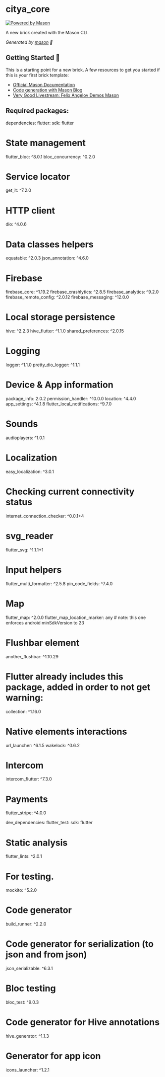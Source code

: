 # citya_core

[![Powered by Mason](https://img.shields.io/endpoint?url=https%3A%2F%2Ftinyurl.com%2Fmason-badge)](https://github.com/felangel/mason)

A new brick created with the Mason CLI.

_Generated by [mason][1] 🧱_

## Getting Started 🚀

This is a starting point for a new brick.
A few resources to get you started if this is your first brick template:

- [Official Mason Documentation][2]
- [Code generation with Mason Blog][3]
- [Very Good Livestream: Felix Angelov Demos Mason][4]

[1]: https://github.com/felangel/mason
[2]: https://github.com/felangel/mason/tree/master/packages/mason_cli#readme
[3]: https://verygood.ventures/blog/code-generation-with-mason
[4]: https://youtu.be/G4PTjA6tpTU

## Required packages:

dependencies:
  flutter:
    sdk: flutter

  # State management
  flutter_bloc: ^8.0.1
  bloc_concurrency: ^0.2.0
  # Service locator
  get_it: ^7.2.0
  # HTTP client
  dio: ^4.0.6
  # Data classes helpers
  equatable: ^2.0.3
  json_annotation: ^4.6.0
  # Firebase
  firebase_core: ^1.19.2
  firebase_crashlytics: ^2.8.5
  firebase_analytics: ^9.2.0
  firebase_remote_config: ^2.0.12
  firebase_messaging: ^12.0.0
  # Local storage persistence
  hive: ^2.2.3
  hive_flutter: ^1.1.0
  shared_preferences: ^2.0.15
  # Logging
  logger: ^1.1.0
  pretty_dio_logger: ^1.1.1
  # Device & App information
  package_info: 2.0.2
  permission_handler: ^10.0.0
  location: ^4.4.0
  app_settings: ^4.1.8
  flutter_local_notifications: ^9.7.0
  # Sounds
  audioplayers: ^1.0.1
  # Localization
  easy_localization: ^3.0.1
  # Checking current connectivity status
  internet_connection_checker: ^0.0.1+4
  # svg_reader
  flutter_svg: ^1.1.1+1
  # Input helpers
  flutter_multi_formatter: ^2.5.8
  pin_code_fields: ^7.4.0
  # Map
  flutter_map: ^2.0.0
  flutter_map_location_marker: any # note: this one enforces android minSdkVersion to 23
  # Flushbar element
  another_flushbar: ^1.10.29
  # Flutter already includes this package, added in order to not get warning:
  collection: ^1.16.0
  # Native elements interactions
  url_launcher: ^6.1.5
  wakelock: ^0.6.2
  # Intercom
  intercom_flutter: ^7.3.0
  # Payments
  flutter_stripe: ^4.0.0

dev_dependencies:
  flutter_test:
    sdk: flutter

  # Static analysis
  flutter_lints: ^2.0.1
  # For testing.
  mockito: ^5.2.0
  # Code generator
  build_runner: ^2.2.0
  # Code generator for serialization (to json and from json)
  json_serializable: ^6.3.1
  # Bloc testing
  bloc_test: ^9.0.3
  # Code generator for Hive annotations
  hive_generator: ^1.1.3
  # Generator for app icon
  icons_launcher: ^1.2.1
